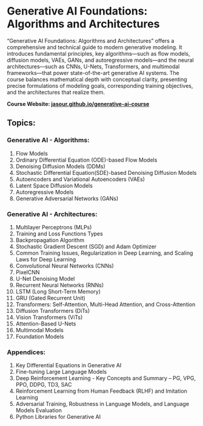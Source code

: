 # Generative AI Foundations: Algorithms and Architectures
“Generative AI Foundations: Algorithms and Architectures” offers a comprehensive and technical guide to modern generative modeling. It introduces fundamental principles, key algorithms—such as flow models, diffusion models, VAEs, GANs, and autoregressive models—and the neural architectures—such as CNNs, U-Nets, Transformers, and multimodal frameworks—that power state-of-the-art generative AI systems. The course balances mathematical depth with conceptual clarity, presenting precise formulations of modeling goals, corresponding training objectives, and the architectures that realize them.

**Course Website:  [jasour.github.io/generative-ai-course](https://jasour.github.io/generative-ai-course/)**

## Topics:

### Generative AI - Algorithms:

1. Flow Models
2. Ordinary Differential Equation (ODE)-based Flow Models
3. Denoising Diffusion Models (DDMs)
4. Stochastic Differential Equation(SDE)-based Denoising Diffusion Models
5. Autoencoders and Variational Autoencoders (VAEs)
6. Latent Space Diffusion Models
7. Autoregressive Models
8. Generative Adversarial Networks (GANs)

### Generative AI - Architectures:

1. Multilayer Perceptrons (MLPs)
2. Training and Loss Functions Types
3. Backpropagation Algorithm
4. Stochastic Gradient Descent (SGD) and Adam Optimizer
5. Common Training Issues, Regularization in Deep Learning, and Scaling Laws for Deep Learning
6. Convolutional Neural Networks (CNNs)
7. PixelCNN
8. U-Net Denoising Model
9. Recurrent Neural Networks (RNNs)
10. LSTM (Long Short-Term Memory)
11. GRU (Gated Recurrent Unit)
12. Transformers: Self-Attention, Multi-Head Attention, and Cross-Attention
13. Diffusion Transformers (DiTs)
14. Vision Transformers (ViTs)
15. Attention-Based U-Nets
16. Multimodal Models
17. Foundation Models


### Appendices:

1. Key Differential Equations in Generative AI
2. Fine-tuning Large Language Models
3. Deep Reinforcement Learning - Key Concepts and Summary
	– PG, VPG, PPO, DDPG, TD3, SAC
4. Reinforcement Learning from Human Feedback (RLHF) and Imitation Learning
5. Adversarial Training, Robustness in Language Models, and Language Models Evaluation
6. Python Libraries for Generative AI 






